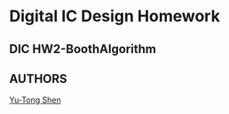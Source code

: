 # Digital IC Design Homework

## DIC HW2-BoothAlgorithm

## AUTHORS
[Yu-Tong Shen](https://github.com/yutongshen/)
